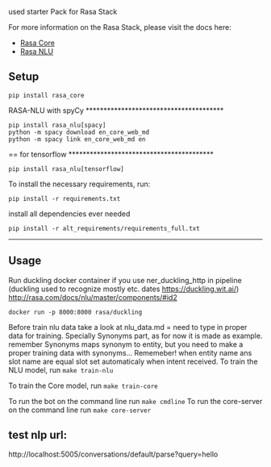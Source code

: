 used starter Pack for Rasa Stack

For more information on the Rasa Stack, please visit the docs here:
- [Rasa Core](https://core.rasa.com/)
- [Rasa NLU](https://nlu.rasa.com/)

## Setup
```
pip install rasa_core
```


RASA-NLU with spyCy ***************************************
```
pip install rasa_nlu[spacy]
python -m spacy download en_core_web_md
python -m spacy link en_core_web_md en
```

   == for tensorflow *****************************************
```
pip install rasa_nlu[tensorflow]
```
To install the necessary requirements, run:

```
pip install -r requirements.txt
```
install all dependencies ever needed
```
pip install -r alt_requirements/requirements_full.txt
```
*****************************************************************

## Usage

Run duckling docker container if you use ner_duckling_http in pipeline (duckling used to recognize mostly etc. dates https://duckling.wit.ai/)
http://rasa.com/docs/nlu/master/components/#id2

```
docker run -p 8000:8000 rasa/duckling
```


Before train nlu data take a look at nlu_data.md = need to type in proper data for training.
 Specially Synonyms part, as for now it is made as example.
 remember Synonyms maps synonym to entity, but you need to make a proper training data with synonyms...
Rememeber! when entity name ans slot name are equal slot set automaticaly when intent received.
To train the NLU model, run ``make train-nlu``

To train the Core model, run ``make train-core``

To run the bot on the command line run ``make cmdline``
To run the core-server on the command line run ``make core-server``
## test nlp url:
http://localhost:5005/conversations/default/parse?query=hello
